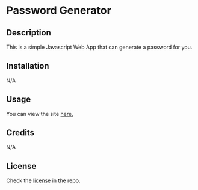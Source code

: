 # Password Generator

## Description

This is a simple Javascript Web App that can generate a password for you.

## Installation

N/A

## Usage

You can view the site [here.](https://sprocketcreations.github.io/password-generator/) 

## Credits

N/A

## License

Check the [license](LICENCE) in the repo.
